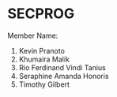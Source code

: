 # SECPROG
Member Name:
1. Kevin Pranoto
2. Khumaira Malik
3. Rio Ferdinand Vindi Tanius
4. Seraphine Amanda Honoris
5. Timothy Gilbert
